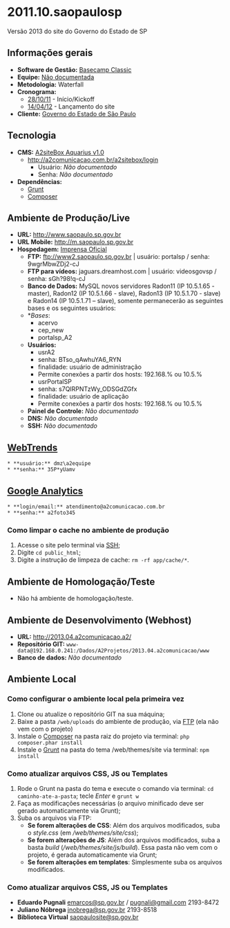 # 2011.10.saopaulosp
Versão 2013 do site do Governo do Estado de SP

## Informações gerais

* **Software de Gestão:** [Basecamp Classic](https://a2comunicacao.basecamphq.com/projects/8313035-2011-10-saopaulosp/log)
* **Equipe:** [Não documentada](https://a2comunicacao.basecamphq.com/projects/8313035-2011-10-saopaulosp/todo_items/112069844/comments#comment_141871130)
* **Metodologia:** Waterfall
* **Cronograma:**
	* [28/10/11](https://a2comunicacao.basecamphq.com/milestones/25762613/comments) - Início/Kickoff
	* [14/04/12](https://a2comunicacao.basecamphq.com/milestones/25762622/comments) - Lançamento do site
* **Cliente:** [Governo do Estado de São Paulo](http://www.saopaulo.sp.gov.br/)

## Tecnologia

* **CMS:** [A2siteBox Aquarius v1.0](/projeto-web/setup/a2sitebox.md)
	* http://a2comunicacao.com.br/a2sitebox/login
		* Usuário: _Não documentado_
		* Senha: _Não documentado_
* **Dependências:**
	* [Grunt](/projeto-web/setup/grunt.md)
	* [Composer](/projeto-web/setup/composer.md)

## Ambiente de Produção/Live

* **URL:** http://www.saopaulo.sp.gov.br
* **URL Mobile:** http://m.saopaulo.sp.gov.br
* **Hospedagem:** [Imprensa Oficial](http://imprensaoficial.com.br/)
	* **<a name="ftp">FTP</a>:** ftp://www2.saopaulo.sp.gov.br | usuário: portalsp / senha: 9wgrMbwZDj2-cJ
	* **<a name="ftp">FTP para vídeos</a>:** jaguars.dreamhost.com | usuário: videosgovsp / senha: sGh?98!q-cJ
	* **Banco de Dados:** MySQL
	novos servidores Radon11 (IP 10.5.1.65 - master), Radon12 (IP 10.5.1.66 - slave), Radon13 (IP 10.5.1.70 - slave) e Radon14 (IP 10.5.1.71 – slave), somente permanecerão as seguintes bases e os seguintes usuários: 
	* **Bases*:
		* acervo
		* cep_new
		* portalsp_A2
	* **Usuários:**
		* usrA2
		* senha: BTso_qAwhuYA6_RYN
		* finalidade: usuário de administração
		* Permite conexões a partir dos hosts: 192.168.% ou 10.5.%
		* usrPortalSP
		* senha: s7QIRPNTzWy_ODSGdZGfx
		* finalidade: usuário de aplicação
		* Permite conexões a partir dos hosts: 192.168.% ou 10.5.%
	* **Painel de Controle:** _Não documentado_
	* **DNS:** _Não documentado_
	* **<a name="ssh">SSH</a>:** _Não documentado_

## [WebTrends](http://www.saopaulo.sp.gov.br/estatisticas/AAAA-MM.pdf)

	* **usuário:** dmz\a2equipe
	* **senha:** 35P*yUamv

## [Google Analytics](http://www.google.com/analytics/)

	* **login/email:** atendimento@a2comunicacao.com.br 
	* **senha:** a2foto345

### Como limpar o cache no ambiente de produção

1. Acesse o site pelo terminal via [SSH](#ssh);
2. Digite `cd public_html`;
3. Digite a instrução de limpeza de cache: `rm -rf app/cache/*`.

## Ambiente de Homologação/Teste
* Não há ambiente de homologação/teste.

## Ambiente de Desenvolvimento (Webhost)
* **URL:** http://2013.04.a2comunicacao.a2/
* **Repositório GIT:** `www-data@192.168.0.241:/Dados/A2Projetos/2013.04.a2comunicacao/www`
* **Banco de dados:** _Não documentado_

## Ambiente Local

### Como configurar o ambiente local pela primeira vez

1. Clone ou atualize o repositório GIT na sua máquina;
2. Baixe a pasta `/web/uploads` do ambiente de produção, via [FTP](#ftp) (ela não vem com o projeto)
3. Instale o [Composer](/projeto-web/setup/composer.md) na pasta raiz do projeto via terminal: `php composer.phar install`
4. Instale o [Grunt](/projeto-web/setup/grunt.md) na pasta do tema /web/themes/site via terminal: `npm install`

### Como atualizar arquivos CSS, JS ou Templates

1. Rode o Grunt na pasta do tema e execute o comando via terminal: `cd caminho-ate-a-pasta`; tecle _Enter_ e `grunt w`
2. Faça as modificações necessárias (o arquivo minificado deve ser gerado automaticamente via Grunt);
3. Suba os arquivos via FTP:
	* **Se forem alterações de CSS**: Além dos arquivos modificados, suba o _style.css_ (em _/web/themes/site/css_);
	* **Se forem alterações de JS**: Além dos arquivos modificados, suba a basta _build_ (_/web/themes/site/js/build_). Essa pasta não vem com o projeto, é gerada automaticamente via Grunt;
	* **Se forem alterações em templates**: Simplesmente suba os arquivos modificados.

### Como atualizar arquivos CSS, JS ou Templates
* **Eduardo Pugnali**
emarcos@sp.gov.br / pugnali@gmail.com
2193-8472
* **Juliano Nóbrega**
jnobrega@sp.gov.br
2193-8518
* **Biblioteca Virtual**
saopaulosite@sp.gov.br
